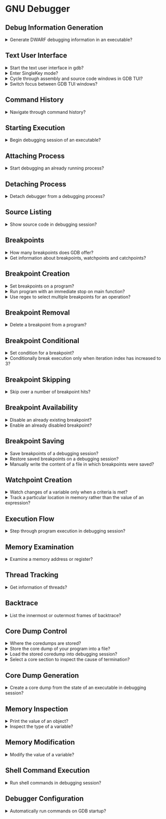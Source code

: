 # GNU Debugger

## Debug Information Generation

<details>
<summary>Generate DWARF debugging information in an executable?</summary>

> To debug with `gdb`, compile with `-g`.
> This generates *DWARF* information, which is used by the debugger to understand what the program is doing.
>
> ```sh
> gcc -g -o program source.c
> ``````
>
> Use `-O` to compile with optimizations, but this can adversely affect the debug experience i.e. `-O` and `-g` are orthogonal and independent.
> To get a reasonable level of performance and a good debug experience, use `-Og`.
> And to get an even better debug experience, use `-g3` rather than just `-g`.
>
> ```sh
> gcc -g3 -Og -o program source.c
> ``````
>
> You can use the readelf utility to look at the debug info.

> **Resources**
> - GDB Tips by Greg Law - Tip #1
> ---
> **References**
> ---
</details>

## Text User Interface

<details>
<summary>Start the text user interface in gdb?</summary>

> TUI (Text User Interface) mode allows you to see the context of what you’re debugging!
>
> ```sh
> gdb -tui ./executable
> ``````
>
> You can also type `layout src` to switch to the TUI mode.
>
> ```gdb
> layout src
> ``````
>
> The shortcut `ctrl–x a` will also start the TUI.
>
> `ctrl+l` to redraw the screen reset in TUI mode.
>
> ---
> **Resources**
> - GDB Tips by Greg Law - Tip #2
>
> ---
> **References**
> ---
</details>

<details>
<summary>Enter SingleKey mode?</summary>

> Press `ctrl-x s` in TUI mode to enable SingleKey mode. In this mode you can
> use `r` to `run`, `c` to `continue`, `s` for `step`, and `q` to leave
> SingleKey mode, without pressing enter.
>
> ---
> **Resources**
> - GDB Tips by Greg Law - Tip #65
> ---
> **References**
> ---
</details>

<details>
<summary>Cycle through assembly and source code windows in GDB TUI?</summary>

> `ctrl-x 2`
>
> ---
> **Resources**
> - GDB Tips by Greg Law - Tip #3
> ---
> **References**
> ---
</details>

<details>
<summary>Switch focus between GDB TUI windows?</summary>

> ```gdb
> (gdb) focus src
> (gdb) focus cmd
> ``````
>
> ---
> **Resources**
> - GDB Tips by Greg Law - Tip #3
> ---
> **References**
> ---
</details>

## Command History

<details>
<summary>Navigate through command history?</summary>

> - `ctrl-p` for previous commands
> - `ctrl-n` for next commands
>
> ---
> **Resources**
> - GDB Tips by Greg Law - Tip #3
> ---
> **References**
> ---
</details>

## Starting Execution

<details>
<summary>Begin debugging session of an executable?</summary>

> - `start`: starts debugging session by running program line-by-line.
> - `run`: starts debugging session running program as usual.
> ---
> **Resources**
> - Boost.Asio C++ Network Programming - Chapter 7
> ---
> **References**
> ---
</details>

## Attaching Process

<details>
<summary>Start debugging an already running process?</summary>

> Attaching to a process requires root privileges.
>
> After debugger gets attached to the process, the program will freeze as if it
> is on a breakpoint.
>
> ```sh
> sudo gdb
> (gdb) attach 12345
> ``````
>
> ---
> **Resources**
> - https://www.youtube.com/watch?v=Rudz-uSdWHM
> ---
> **References**
> ---
</details>

## Detaching Process

<details>
<summary>Detach debugger from a debugging process?</summary>

> ```gdb
> (gdb) detach
> ``````
>
> After detaching, the program will continue its normal flow as there was no
> debugger attached to it at first place.
>
> ---
> **Resources**
> - https://www.youtube.com/watch?v=Rudz-uSdWHM
> ---
> **References**
> ---
</details>

## Source Listing

<details>
<summary>Show source code in debugging session?</summary>

> `list` displays 10 lines of source code. To see how many lines of source code
> will be displayed enter `show listsize`. To adjust the lines of source code
> displayed enter `set listsize 20`.
>
> ---
> **Resources**
> - Boost.Asio C++ Network Programming - Chapter 7
> ---
> **References**
> ---
</details>

## Breakpoints

<details>
<summary>How many breakpoints does GDB offer?</summary>

> 1. Hardware watchpoints: `watch foo`
> 2. Software watchpoints: `watch $rax`
> 3. Location watchpoints: `watch -l foo`
> 4. Read-only watchpoint: `rwatch foo`
> 5. Access watchpoints: `awatch foo`
> ---
> **Resources**
> - GDB Tips by Greg Law - Tip #7
>
> ---
> **References**
> ---
</details>

<details>
<summary>Get information about breakpoints, watchpoints and catchpoints?</summary>

> ```gdb
> (gdb) info breakpoints
> ``````
>
> ---
> **Resources**
> - GDB Tips by Greg Law - Tip #13
>
> ---
> **References**
> ---
</details>

## Breakpoint Creation

<details>
<summary>Set breakpoints on a program?</summary>

> ```gdb
> (gdb) break 50
> (gdb) break *main
> (gdb) break *main+50
> (gdb) break source.cpp:main+50
> ``````
>
> ---
> **Resources**
> - Boost.Asio C++ Network Programming - Chapter 7
> ---
> **References**
> ---
</details>

<details>
<summary>Run program with an immediate stop on main function?</summary>

> Use `start` to put temporary breakpoint on main and then run the program or
> `starti` to stop at the very first instruction of the program.
> ---
> **Resources**
> - GDB Tips by Greg Law - Tip #4
> ---
> **References**
> ---
</details>

<details>
<summary>Use regex to select multiple breakpoints for an operation?</summary>

> ```gdb
> (gdb) rbreak std::sto[ifd]
> ``````
>
> ---
> **Resources**
> - GDB Tips by Greg Law - Tip #14
> ---
> **References**
> ---
</details>

## Breakpoint Removal

<details>
<summary>Delete a breakpoint from a program?</summary>

> ```gdb
> (gdb) delete 1
> ``````
>
> ---
> **Resources**
> - Boost.Asio C++ Network Programming - Chapter 7
> ---
> **References**
> ---
</details>

## Breakpoint Conditional

<details>
<summary>Set condition for a breakpoint?</summary>

> ```gdb
> (gdb) condition 3 e == 42
> (gdb) break func(long) if e == 42
> ``````
>
> ---
> **Resources**
> - GDB Tips by Greg Law - Tip #15
> ---
> **References**
> ---
</details>

<details>
<summary>Conditionally break execution only when iteration index has increased to 3?</summary>

> ```gdb
> (gdb) break source.cpp:10 if index == 3
> ``````
>
> ---
> **Resources**
> - https://www.youtube.com/watch?v=Rudz-uSdWHM
> ---
> **References**
> ---
</details>

## Breakpoint Skipping

<details>
<summary>Skip over a number of breakpoint hits?</summary>

> To ignore the next 10000000 times that breakpoint 1 is hit.
>
> ```gdb
> (gdb) ignore 1 10000000
> (gdb) info break 1
> ``````
>
> breakpoint already hit 1000 times
>
> ```gdb
> (gdb) ignore 1 999
> (gdb) run
> ``````
>
> ---
> **Resources**
> - GDB Tips by Greg Law - Tip #5
> - GDB Tips by Greg Law - Tip #6
> ---
> **References**
> ---
</details>


## Breakpoint Availability

<details>
<summary>Disable an already existing breakpoint?</summary>

> ```gdb
> (gdb) disable <breakpoint index>
> ``````
>
> ---
> **Resources**
> - https://www.youtube.com/watch?v=Rudz-uSdWHM
> ---
> **References**
> ---
</details>

<details>
<summary>Enable an already disabled breakpoint?</summary>

> ```gdb
> (gdb) enable <breakpoint index>
> ``````
>
> ---
> **Resources**
> - https://www.youtube.com/watch?v=Rudz-uSdWHM
>
> ---
> **References**
> ---
</details>

## Breakpoint Saving

<details>
<summary>Save breakpoints of a debugging session?</summary>

> ```gdb
> (gdb) save breakpoints program.gdb
> ``````
>
> ---
> **Resources**
> - GDB Tips by Greg Law - Tip #13
> - GDB Tips by Greg Law - Tip #61
> - https://www.youtube.com/watch?v=Rudz-uSdWHM
> ---
> **References**
> ---
</details>

<details>
<summary>Restore saved breakpoints on a debugging session?</summary>

> ```gdb
> (gdb) source program.gdb
> ``````
>
> ---
> **Resources**
> - GDB Tips by Greg Law - Tip #61
> - https://www.youtube.com/watch?v=Rudz-uSdWHM
> ---
> **References**
> ---
</details>

<details>
<summary>Manually write the content of a file in which breakpoints were saved?</summary>

> ```gdb
> (gdb) break source.cpp:8
> (gdb) break source.cpp:22
> ``````
>
> Note that lines might have been changed during sessions.
>
> ---
> **Resources**
> - https://www.youtube.com/watch?v=Rudz-uSdWHM
> ---
> **References**
> ---
</details>

## Watchpoint Creation

<details>
<summary>Watch changes of a variable only when a criteria is met?</summary>

> `(gdb) watch foo[90].number if bar[90].number == 255`
>
> ---
> **Resources**
> - GDB Tips by Greg Law - Tip #7
> ---
> **References**
> ---
</details>

<details>
<summary>Track a particular location in memory rather than the value of an expression?</summary>

> ```gdb
> (gdb) watch -l expression
> ``````
>
> Convinience variables also work nicely with location watchpoints:
>
> ```gdb
> (gdb) print * __errno_location()
> $2 = 0
> (gdb) watch -l $2
> ``````
>
> ---
> **Resources**
> - GDB Tips by Greg Law - Tip #9
> - GDB Tips by Greg Law - Tip #10
> ---
> **References**
> ---
</details>

## Execution Flow

<details>
<summary>Step through program execution in debugging session?</summary>

> - `continue`: Will resume the execution of the program until it completes.
> - `step`: Executes program one more step. Step might be one line of source
>   code or one machine instruction.
> - `next`: Executes program similar to `step`, but it only continues to the
>   next line in the current stack frame and will not step into functions.
>
> ---
> **Resources**
> - Boost.Asio C++ Network Programming - Chapter 7
> ---
> **References**
> ---
</details>

## Memory Examination

<details>
<summary>Examine a memory address or register?</summary>

> Display the memory contents at a given address using `x [address]` short for
> `examine`. You can customise the output with an optional format and length
> argument.
>
> ```gdb
> (gdb) x/[length][format] [address]
> (gdb) x/2x 0x0ffffffff7c544f0
> (gdb) x/2x $rsp
> ``````
>
> ---
> **Resources**
> - GDB Tips by Greg Law - Tip #63
> ---
> **References**
> ---
</details>

## Thread Tracking

<details>
<summary>Get information of threads?</summary>

> To get information about the spawned threads:
>
> ```gdb
> (gdb) info threads
> ``````
>
> This will show thread ID, how the OS sees them, and the name the thread was
> given by the program.
>
> Stepping through a thread that releases other threads, gets all threads out
> of sync. This can be changed with `set scheduler-locking on`, meaning only
> the current thread will run. Beware of deadlock through, the thread you're
> running might block on a lock held by another not running thread.
>
> A middle ground can be found with `set scheduler-locking step`, which has
> scheduler-locking on when using `step`, but disables it when you use
> `continue`, allowing you to travel between breakpoints without having to
> constantly switch between the threads.
>
> ---
> **Resources**
> - GDB Tips by Greg Law - Tip #64
>
> ---
> **References**
> ---
</details>

## Backtrace

<details>
<summary>List the innermost or outermost frames of backtrace?</summary>

> If you want to examine the backtrace of multiple frames but you're very deep
> in the stack, you can use `backtrace n` to show the n innermost frames.
> Similarly, you can use `stacktrace -n` to show the n outermost frames.
>
> ```gdb
> (gdb) bt full
> (gdb) bt 1
> (gdb) bt -1
> ``````
>
> ---
> **Resources**
> - GDB Tips by Greg Law - Tip #59
> ---
> **References**
> ---
</details>

## Core Dump Control

<details>
<summary>Where the coredumps are stored?</summary>

> ```sh
> coredumpctl list
> ``````
>
> ---
> **Resources**
> - https://www.youtube.com/watch?v=Rudz-uSdWHM
>
> ---
> **References**
> ---
</details>

<details>
<summary>Store the core dump of your program into a file?</summary>

> ```sh
> coredumpctl dump $PWD/program --output program.core
> ``````
>
> ---
> **Resources**
> - https://www.youtube.com/watch?v=Rudz-uSdWHM
> ---
> **References**
> ---
</details>

<details>
<summary>Load the stored coredump into debugging session?</summary>

> ```gdb
> (gdb) target core program.core
> ``````
>
> ---
> **Resources**
> - https://www.youtube.com/watch?v=Rudz-uSdWHM
>
> ---
> **References**
> ---
</details>

<details>
<summary>Select a core section to inspect the cause of termination?</summary>

> When frame is selected from a core dump, program will be set to the
> corresponding state.
>
> ```gdb
> (gdb) frame 0
> (gdb) p variable_causing_trouble
> ``````
>
> ---
> **Resources**
> - https://www.youtube.com/watch?v=Rudz-uSdWHM
> ---
> **References**
> ---
</details>

## Core Dump Generation

<details>
<summary>Create a core dump from the state of an executable in debugging session?</summary>

> ```gdb
> (gdb) gcore program.core
> ``````
>
> ---
> **Resources**
> - https://www.youtube.com/watch?v=Rudz-uSdWHM
>
> ---
> **References**
> ---
</details>

## Memory Inspection

<details>
<summary>Print the value of an object?</summary>

> ```gdb
> (gdb) print bag_size
> ```````
>
> ---
> **Resources**
> - Boost.Asio C++ Network Programming - Chapter 7
> ---
> **References**
> ---
</details>

<details>
<summary>Inspect the type of a variable?</summary>

> ```gdb
> (gdb) whatis random_number
> ``````
>
> ---
> **Resources**
> - Boost.Asio C++ Network Programming - Chapter 7
>
> ---
> **References**
> ---
</details>

## Memory Modification

<details>
<summary>Modify the value of a variable?</summary>

> ```gdb
> (gdb) set var random_number = 5
> ``````
>
> ---
> **Resources**
> - Boost.Asio C++ Network Programming - Chapter 7
> ---
> **References**
> ---
</details>

## Shell Command Execution

<details>
<summary>Run shell commands in debugging session?</summary>

> ```gdb
> (gdb) shell pwd
> ``````
>
> ---
> **Resources**
> - Boost.Asio C++ Network Programming - Chapter 7
> ---
> **References**
> ---
</details>

## Debugger Configuration

<details>
<summary>Automatically run commands on GDB startup?</summary>

> If you have commands you want to run every time you debug, or if you want to
> definne a function to pretty print a specific data structure, you can put
> them in `.gdbinit` file on the top project directory, or in your home
> directory.
>
> *.gdbinit*
> ```gdb
> set logging enabled on
> ``````
>
> You may need to enable auto-loading for the directory by adding the following line in `~/.config/gdb/gdbinit` file.
>
> ```gdb
> set auto-load-safe-path /path/to/dir
> ``````
>
> You can also enable it for all directories with `set auto-load-safe-path /`.
>
> ---
> **Resources**
> - GDB Tips by Greg Law - Tip #62
>
> ---
> **References**
> ---
</details>
